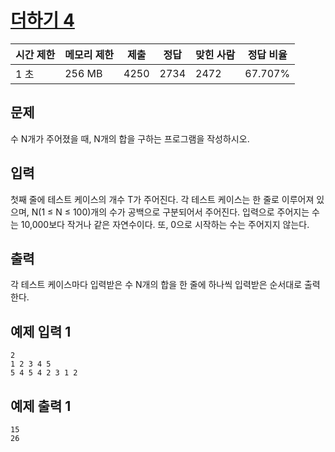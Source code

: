 # [더하기 4](https://www.acmicpc.net/problem/11024)

| 시간 제한 | 메모리 제한 | 제출 | 정답 | 맞힌 사람 | 정답 비율 |
| --- | --- | --- | --- | --- | --- |
| 1 초 | 256 MB | 4250 | 2734 | 2472 | 67.707% |

## 문제

수 N개가 주어졌을 때, N개의 합을 구하는 프로그램을 작성하시오.

## 입력

첫째 줄에 테스트 케이스의 개수 T가 주어진다. 각 테스트 케이스는 한 줄로 이루어져 있으며, N(1 ≤ N ≤ 100)개의 수가 공백으로 구분되어서 주어진다. 입력으로 주어지는 수는 10,000보다 작거나 같은 자연수이다. 또, 0으로 시작하는 수는 주어지지 않는다.

## 출력

각 테스트 케이스마다 입력받은 수 N개의 합을 한 줄에 하나씩 입력받은 순서대로 출력한다.

## 예제 입력 1

```
2
1 2 3 4 5
5 4 5 4 2 3 1 2

```

## 예제 출력 1

```
15
26
```
